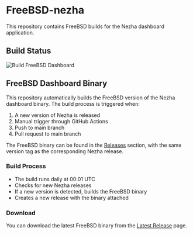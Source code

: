 # FreeBSD-nezha

This repository contains FreeBSD builds for the Nezha dashboard application.

## Build Status

![Build FreeBSD Dashboard](https://github.com/frankiejun/freebsd-app/actions/workflows/build-freebsd.yml/badge.svg)

## FreeBSD Dashboard Binary

This repository automatically builds the FreeBSD version of the Nezha dashboard binary. The build process is triggered when:

1. A new version of Nezha is released
2. Manual trigger through GitHub Actions
3. Push to main branch
4. Pull request to main branch

The FreeBSD binary can be found in the [Releases](../../releases) section, with the same version tag as the corresponding Nezha release.

### Build Process
- The build runs daily at 00:01 UTC
- Checks for new Nezha releases
- If a new version is detected, builds the FreeBSD binary
- Creates a new release with the binary attached

### Download
You can download the latest FreeBSD binary from the [Latest Release](../../releases/latest) page.
